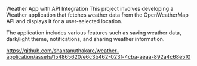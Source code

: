 Weather App with API Integration
This project involves developing a Weather application that fetches weather data from the OpenWeatherMap API and displays it for a user-selected location. 

The application includes various features such as saving weather data, dark/light theme, notifications, and sharing weather information.



https://github.com/shantanuthakare/weather-application/assets/154865620/e6c3b462-023f-4cba-aeaa-892a4c68e5f0

